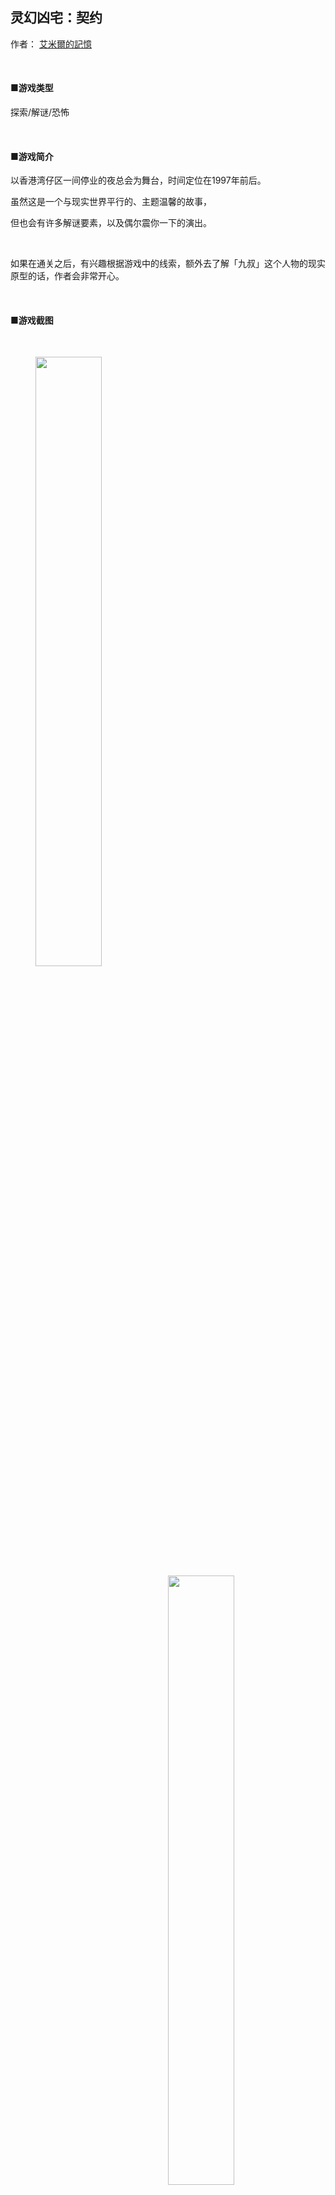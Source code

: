 ## 灵幻凶宅：契约

作者： [艾米爾的記憶](https://emil0227.github.io/)

&nbsp;

#### ■游戏类型

探索/解谜/恐怖

&nbsp;

#### ■游戏简介

以香港湾仔区一间停业的夜总会为舞台，时间定位在1997年前后。

虽然这是一个与现实世界平行的、主题温馨的故事，

但也会有许多解谜要素，以及偶尔震你一下的演出。

&nbsp;

如果在通关之后，有兴趣根据游戏中的线索，额外去了解「九叔」这个人物的现实原型的话，作者会非常开心。

&nbsp;

#### ■游戏截图

&nbsp;

<figure class="third">
<img src="https://raw.githubusercontent.com/Emil0227/VampireHouse/master/%E6%B8%B8%E6%88%8F%E6%88%AA%E5%9B%BE1.png"  width="50%" height="50%" align = left><img src="https://raw.githubusercontent.com/Emil0227/VampireHouse/master/%E6%B8%B8%E6%88%8F%E6%88%AA%E5%9B%BE2.png" width="50%" height="50%" align = right>
</figure>

&nbsp;

<img src="https://raw.githubusercontent.com/Emil0227/VampireHouse/master/%E6%B8%B8%E6%88%8F%E6%88%AA%E5%9B%BE1.png" width="50%" height="50%">    

&nbsp;

<img src="https://raw.githubusercontent.com/Emil0227/VampireHouse/master/%E6%B8%B8%E6%88%8F%E6%88%AA%E5%9B%BE2.png" width="50%" height="50%">

&nbsp;

<img src="https://raw.githubusercontent.com/Emil0227/VampireHouse/master/%E6%B8%B8%E6%88%8F%E6%88%AA%E5%9B%BE3.png" width="50%" height="50%">    

&nbsp;

<img src="https://raw.githubusercontent.com/Emil0227/VampireHouse/master/%E6%B8%B8%E6%88%8F%E6%88%AA%E5%9B%BE4.png" width="50%" height="50%">

&nbsp;

#### ■下载地址

<https://emil0227.itch.io/vampire-house/download/9l1ZM_6KM4byf9k6Ix1x_bjFh2aB5AbIommW5Lxh>

页面密码：5355

&nbsp;

#### ■游戏时长

约60-90分钟

&nbsp;

#### ■结局数
2个

&nbsp;

#### ■操作方法

|移动/选择       | *【方向键】或【小键盘2、4、6、8】* |
|确定/互动/调查  | *【空格键】或【回车键】或【Z】*    |
|菜单栏          | *【esc】或【X】*                   |

*鼠标移至窗口边缘拖动，可调整游戏界面大小*

&nbsp;

▲注意：

大部分物品是无法自动使用的，请面朝着想要的目标，打开菜单栏使用物品。

&nbsp;

&nbsp;

&nbsp;

- - - 

***********************

&nbsp;

#### <font color='red'> ★版权声明★ </font>

&nbsp;

虽然本游戏是免费的，但作者并未放弃著作权。

请遵守作者的规约：

&nbsp;

**一、禁止对《灵幻凶宅：契约》游戏本体进行擅自转载、二次发布。**

■ 介绍本游戏并没有问题，但请标明中文官网：<https://emil0227.github.io/VampireHouse>

若在各种论坛和问答网站上遇到「求灵幻凶宅下载」的人，请回答该官网网址。

× 禁止：以任何形式贩卖本游戏！

× 禁止：未经授权的翻译和发布游戏！

× 禁止：将《灵幻凶宅：契约》本体传到网络论坛上，借此赚取论坛币！

× 禁止：任何游戏网站将《灵幻凶宅：契约》本体收入网站下载资源，借此宣传自己的网站！

&nbsp;

**二、禁止对《灵幻凶宅：契约》中出现的任何素材（图片和音乐）以及工程文件进行二次发布、转载和使用。**

× 禁止：个人或侵权下载网站、游戏论坛等对《灵幻凶宅：契约》中的资料进行改变、使用和未经授权擅自发布！

× 禁止：未经授权将《灵幻凶宅：契约》的素材盗用至其他游戏！

■  对于游戏中用到的免费BGM和SE，若已得到各著作权者的许可，则可以使用。

&nbsp;

**三、游戏实况与二次创作规约。**

× 禁止以重伤本游戏及作者为目的的实况与二次创作。

× 禁止对该游戏进行违反善良风俗和性相关的实况与二次创作。

× 禁止通过实况、攻略或二次创作取得金钱或报酬等获得利益的行为。

■ 只要不违反该规约，进行实况、攻略与二次创作是没有问题的。

■ 若无法遵守规约，最坏的情况会禁止所有的二次创作并停止公开游戏。

&nbsp;

**四、本游戏为致敬向作品，故禁止任何形式和任何理由的商业使用。**

&nbsp;


**五、作者 艾米爾的記憶 拥有对本规约的最终解释权，且有权随时对本规约内容进行修改。**

&nbsp;

&nbsp;

***********************

&nbsp;

*注意事项*

*本游戏含有少量恐怖、血腥元素，请根据自身情况进行游玩。*

*若在游玩时身体有任何不适，作者不承担任何责任。*

&nbsp;

&nbsp;

2021.02.02 更新

